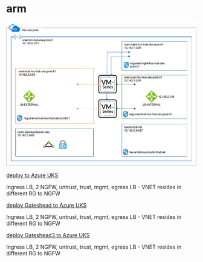 # arm

<img src="hcc-shared.png"/>

<p><a href='https://portal.azure.com/#create/Microsoft.Template/uri/https%3A%2F%2Fraw.githubusercontent.com%2Fphiltaylor%2Fhullcc-arm%2Fmaster%2Fuks-deploy2.json'>deploy to Azure UKS</a></p>
<p>Ingress LB, 2 NGFW, untrust, trust, mgmt, egress LB - VNET resides in different RG to NGFW</p>
<p><a href='https://portal.azure.com/#create/Microsoft.Template/uri/https%3A%2F%2Fraw.githubusercontent.com%2Fphiltaylor%2Fhullcc-arm%2Fmaster%2Fgateshead-uks.json'>deploy Gateshead to Azure UKS</a></p>
<p>Ingress LB, 2 NGFW, untrust, trust, mgmt, egress LB - VNET resides in different RG to NGFW</p>
<p><a href='https://portal.azure.com/#create/Microsoft.Template/uri/https%3A%2F%2Fraw.githubusercontent.com%2Fphiltaylor%2Fhullcc-arm%2Fmaster%2Fgateshead3.json'>deploy Gateshead3 to Azure UKS</a></p>
<p>Ingress LB, 2 NGFW, untrust, trust, mgmt, egress LB - VNET resides in different RG to NGFW</p>

